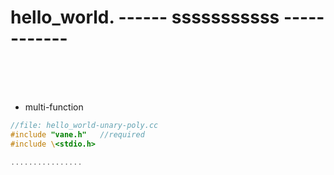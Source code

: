 # hello_world.	------  sssssssssss ------------
&nbsp;  
&nbsp;  
&nbsp;



- multi-function
```c++
//file: hello_world-unary-poly.cc
#include "vane.h"   //required
#include \<stdio.h>

................
```
